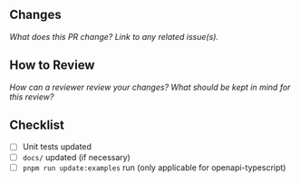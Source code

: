 ## Changes

_What does this PR change? Link to any related issue(s)._

## How to Review

_How can a reviewer review your changes? What should be kept in mind for this review?_

## Checklist

- [ ] Unit tests updated
- [ ] `docs/` updated (if necessary)
- [ ] `pnpm run update:examples` run (only applicable for openapi-typescript)
